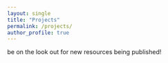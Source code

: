 ```yaml
---
layout: single
title: "Projects"
permalink: /projects/
author_profile: true
---
```


be on the look out for new resources being published!

